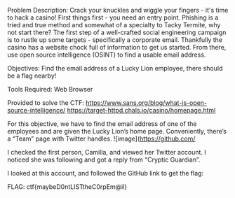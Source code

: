 Problem Description:
Crack your knuckles and wiggle your fingers - it's time to hack a casino! First things first - you need an entry point. Phishing is a tried and true method and somewhat of a specialty to Tacky Termite, why not start there?
The first step of a well-crafted social engineering campaign is to rustle up some targets - specifically a corporate email. Thankfully the casino has a website chock full of information to get us started. From there, use open source intelligence (OSINT) to find a usable email address.

Objectives:
Find the email address of a Lucky Lion employee, there should be a flag nearby!

Tools Required:
Web Browser

Provided to solve the CTF:
https://www.sans.org/blog/what-is-open-source-intelligence/
https://target-httpd.chals.io/casino/homepage.html

For this objective, we have to find the email address of one of the employees and are given the Lucky Lion’s home page. Conveniently, there’s a “Team” page with Twitter handles.
![image](https://github.com/

I checked the first person, Camilla, and viewed her Twitter account. I noticed she was following and got a reply from “Cryptic Guardian”.


I looked at this account, and followed the GitHub link to get the flag:


FLAG: ctf{maybeD0ntLISTtheC0rpEm@il}
